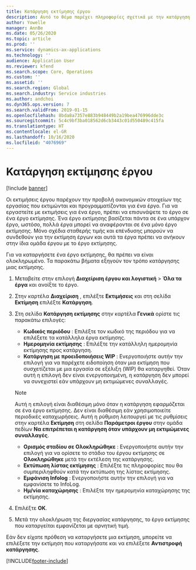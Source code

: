 ```yaml
---
title: Κατάργηση εκτίμησης έργου
description: Αυτό το θέμα παρέχει πληροφορίες σχετικά με την κατάργηση μιας εκτίμησης έργου μετά την ολοκλήρωσή της.
author: Yowelle
manager: AnnBe
ms.date: 05/26/2020
ms.topic: article
ms.prod: ''
ms.service: dynamics-ax-applications
ms.technology: ''
audience: Application User
ms.reviewer: kfend
ms.search.scope: Core, Operations
ms.custom: ''
ms.assetid: ''
ms.search.region: Global
ms.search.industry: Service industries
ms.author: andchoi
ms.dyn365.ops.version: 7
ms.search.validFrom: 2019-01-15
ms.openlocfilehash: 8bda8a7357e883b948449b2a19bea476996dde3c
ms.sourcegitcommit: 5c4c9bf3ba018562d6cb3443c01d550489c415fa
ms.translationtype: HT
ms.contentlocale: el-GR
ms.lasthandoff: 10/16/2020
ms.locfileid: "4076969"
---
```

# <a name="eliminate-a-project-estimate"></a>Κατάργηση εκτίμησης έργου

[!include [banner](../includes/banner.md)]

Οι εκτιμήσεις έργου παρέχουν την προβολή οικονομικών στοιχείων της εργασίας που εκτιμώνται και προγραμματίζονται για ένα έργο. Για να εργαστείτε με εκτιμήσεις για ένα έργο, πρέπει να επισυνάψετε το έργο σε ένα έργο εκτίμησης. Ένα έργο εκτίμησης βασίζεται πάντα σε ένα υπάρχον έργο, ωστόσο, πολλά έργα μπορεί να αναφέρονται σε ένα μόνο έργο εκτίμησης. Μόνο σχέδια σταθερής τιμής και επένδυσης μπορούν να συνδεθούν για την εκτίμηση έργων και αυτά τα έργα πρέπει να ανήκουν στην ίδια ομάδα έργου με το έργο εκτίμησης.

Για να καταργήσετε ένα έργο εκτίμησης, θα πρέπει να είναι ολοκληρωμένο. Τα παρακάτω βήματα εξηγούν τον τρόπο κατάργησης μιας εκτίμησης.

1. Μεταβείτε στην επιλογή **Διαχείριση έργου και λογιστική** > **Όλα τα έργα** και ανοίξτε το έργο. 
2. Στην καρτέλα **Διαχείριση** , επιλέξτε **Εκτιμήσεις** και στη σελίδα **Εκτίμηση** επιλέξτε **Κατάργηση**.
3. Στη σελίδα **Κατάργηση εκτίμησης** στην καρτέλα **Γενικά** ορίστε τις παρακάτω επιλογές:

   - **Κωδικός περιόδου** : Επιλέξτε τον κωδικό της περιόδου για να επιλέξετε τα κατάλληλα έργα εκτίμησης. 
   - **Ημερομηνία εκτίμησης** : Επιλέξτε την κατάλληλη ημερομηνία εκτίμησης προς κατάργηση.
   - **Κατάργηση με προειδοποιήσεις WIP** : Ενεργοποιήστε αυτήν την επιλογή για να παρέχετε ειδοποίηση όταν μια εκτίμηση που συσχετίζεται με μια εργασία σε εξέλιξη (WIP) θα καταργηθεί. Όταν αυτή η επιλογή δεν είναι ενεργοποιημένη, η κατάργηση δεν μπορεί να συνεχιστεί εάν υπάρχουν μη εκτιμώμενες συναλλαγές. 
   > [!NOTE]
   > Αυτή η επιλογή είναι διαθέσιμη μόνο όταν η κατάργηση εφαρμόζεται σε ένα έργο εκτίμησης. Δεν είναι διαθέσιμη εάν χρησιμοποιείτε περιοδικές καταχωρήσεις. Αυτή η ρύθμιση λειτουργεί με τις ρυθμίσεις στην καρτέλα **Εκτίμηση** στη σελίδα **Παράμετροι έργου** στην ομάδα πεδίων **Να επιτρέπεται η κατάργηση όταν υπάρχουν μη εκτιμώμενες συναλλαγές**.
   - **Ορισμός σταδίου σε Ολοκληρώθηκε** : Ενεργοποιήστε αυτήν την επιλογή για να ορίσετε το στάδιο του έργου εκτίμησης σε **Ολοκληρώθηκε** μετά την εκτέλεση της κατάργησης.
   - **Εκτύπωση λίστας εκτίμησης** : Επιλέξτε τις πληροφορίες που θα συμπεριληφθούν κατά την εκτύπωση της λίστας εκτίμησης.
   - **Εμφάνιση Infolog** : Ενεργοποιήστε αυτήν την επιλογή για να εμφανίσετε το InfoLog.
   - **Ημ/νία καταχώρησης** : Επιλέξτε την ημερομηνία καταχώρησης της εκτίμησης.

4.  Επιλέξτε **OK**.
5. Μετά την ολοκλήρωση της διεργασίας κατάργησης, το έργο εκτίμησης που καταργείται εμφανίζεται με αρνητική τιμή. 

Εάν δεν είχατε πρόθεση να καταργήσετε μια εκτίμηση, μπορείτε να επιλέξετε την εκτίμηση που καταργήσατε και να επιλέξετε **Αντιστροφή κατάργησης**.   


[!INCLUDE[footer-include](../includes/footer-banner.md)]